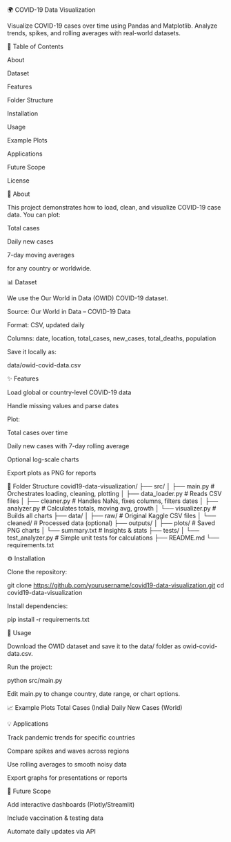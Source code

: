 🌍 COVID-19 Data Visualization

Visualize COVID-19 cases over time using Pandas and Matplotlib.
Analyze trends, spikes, and rolling averages with real-world datasets.

📖 Table of Contents

About

Dataset

Features

Folder Structure

Installation

Usage

Example Plots

Applications

Future Scope

License

📝 About

This project demonstrates how to load, clean, and visualize COVID-19 case data.
You can plot:

Total cases

Daily new cases

7-day moving averages

for any country or worldwide.

📊 Dataset

We use the Our World in Data (OWID) COVID-19 dataset.

Source: Our World in Data – COVID-19 Data

Format: CSV, updated daily

Columns: date, location, total_cases, new_cases, total_deaths, population

Save it locally as:

data/owid-covid-data.csv

✨ Features

Load global or country-level COVID-19 data

Handle missing values and parse dates

Plot:

Total cases over time

Daily new cases with 7-day rolling average

Optional log-scale charts

Export plots as PNG for reports

📂 Folder Structure
 covid19-data-visualization/
├── src/
│   ├── main.py            # Orchestrates loading, cleaning, plotting
│   ├── data_loader.py     # Reads CSV files
│   ├── cleaner.py         # Handles NaNs, fixes columns, filters dates
│   ├── analyzer.py        # Calculates totals, moving avg, growth
│   └── visualizer.py      # Builds all charts
├── data/
│   ├── raw/               # Original Kaggle CSV files
│   └── cleaned/           # Processed data (optional)
├── outputs/
│   ├── plots/             # Saved PNG charts
│   └── summary.txt        # Insights & stats
├── tests/
│   └── test_analyzer.py   # Simple unit tests for calculations
├── README.md
└── requirements.txt

⚙️ Installation

Clone the repository:

git clone https://github.com/yourusername/covid19-data-visualization.git
cd covid19-data-visualization


Install dependencies:

pip install -r requirements.txt

🚀 Usage

Download the OWID dataset and save it to the data/ folder as owid-covid-data.csv.

Run the project:

python src/main.py


Edit main.py to change country, date range, or chart options.

📈 Example Plots
Total Cases (India)	Daily New Cases (World)

	
💡 Applications

Track pandemic trends for specific countries

Compare spikes and waves across regions

Use rolling averages to smooth noisy data

Export graphs for presentations or reports

🔮 Future Scope

Add interactive dashboards (Plotly/Streamlit)

Include vaccination & testing data

Automate daily updates via API